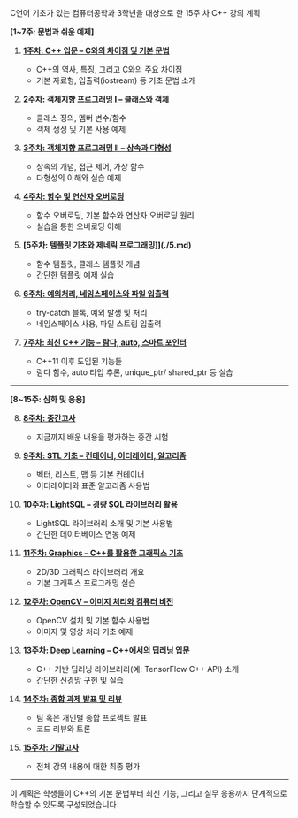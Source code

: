 C언어 기초가 있는 컴퓨터공학과 3학년을 대상으로 한 15주 차 C++ 강의 계획

**[1~7주: 문법과 쉬운 예제]**

1. **[1주차: C++ 입문 – C와의 차이점 및 기본 문법](./1.md)**  
   - C++의 역사, 특징, 그리고 C와의 주요 차이점  
   - 기본 자료형, 입출력(iostream) 등 기초 문법 소개

2. **[2주차: 객체지향 프로그래밍 I – 클래스와 객체](./2.md)**  
   - 클래스 정의, 멤버 변수/함수  
   - 객체 생성 및 기본 사용 예제

3. **[3주차: 객체지향 프로그래밍 II – 상속과 다형성](./3.md)**  
   - 상속의 개념, 접근 제어, 가상 함수  
   - 다형성의 이해와 실습 예제

4. **[4주차: 함수 및 연산자 오버로딩](./4.md)**  
   - 함수 오버로딩, 기본 함수와 연산자 오버로딩 원리  
   - 실습을 통한 오버로딩 이해

5. **[5주차: 템플릿 기초와 제네릭 프로그래밍]](./5.md)**  
   - 함수 템플릿, 클래스 템플릿 개념  
   - 간단한 템플릿 예제 실습

6. **[6주차: 예외처리, 네임스페이스와 파일 입출력](./6.md)**  
   - try-catch 블록, 예외 발생 및 처리  
   - 네임스페이스 사용, 파일 스트림 입출력

7. **[7주차: 최신 C++ 기능 – 람다, auto, 스마트 포인터](./7.md)**  
   - C++11 이후 도입된 기능들  
   - 람다 함수, auto 타입 추론, unique_ptr/ shared_ptr 등 실습

---

**[8~15주: 심화 및 응용]**

8. **[8주차: 중간고사](./8.md)**  
   - 지금까지 배운 내용을 평가하는 중간 시험

9. **[9주차: STL 기초 – 컨테이너, 이터레이터, 알고리즘](./9.md)**  
   - 벡터, 리스트, 맵 등 기본 컨테이너  
   - 이터레이터와 표준 알고리즘 사용법

10. **[10주차: LightSQL – 경량 SQL 라이브러리 활용](./10.md)**  
    - LightSQL 라이브러리 소개 및 기본 사용법  
    - 간단한 데이터베이스 연동 예제

11. **[11주차: Graphics – C++를 활용한 그래픽스 기초](./11.md)**  
    - 2D/3D 그래픽스 라이브러리 개요  
    - 기본 그래픽스 프로그래밍 실습

12. **[12주차: OpenCV – 이미지 처리와 컴퓨터 비전](./12.md)**  
    - OpenCV 설치 및 기본 함수 사용법  
    - 이미지 및 영상 처리 기초 예제

13. **[13주차: Deep Learning – C++에서의 딥러닝 입문](./13.md)**  
    - C++ 기반 딥러닝 라이브러리(예: TensorFlow C++ API) 소개  
    - 간단한 신경망 구현 및 실습

14. **[14주차: 종합 과제 발표 및 리뷰](./14.md)**  
    - 팀 혹은 개인별 종합 프로젝트 발표  
    - 코드 리뷰와 토론

15. **[15주차: 기말고사](./15.md)**  
    - 전체 강의 내용에 대한 최종 평가

---

이 계획은 학생들이 C++의 기본 문법부터 최신 기능, 그리고 실무 응용까지 단계적으로 학습할 수 있도록 구성되었습니다.
